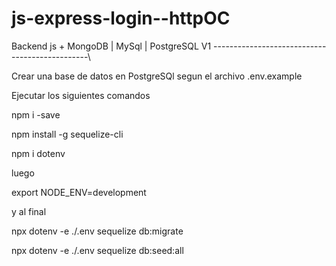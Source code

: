 # js-express-login--httpOC
Backend js + MongoDB | MySql | PostgreSQL V1
-----------------------------------------------\

Crear una base de datos en PostgreSQl segun el archivo .env.example

Ejecutar los siguientes comandos

npm i -save

npm install -g sequelize-cli

npm i dotenv

luego 

export NODE_ENV=development

y al final

npx dotenv -e ./.env sequelize db:migrate

npx dotenv -e ./.env sequelize db:seed:all